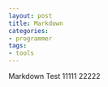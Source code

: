 ```yaml
---
layout: post
title: Markdown
categories:
- programmer
tags:
- tools
---
```


Markdown Test
11111
22222
